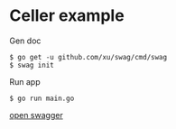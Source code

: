 # Celler example

Gen doc

```console
$ go get -u github.com/xu/swag/cmd/swag
$ swag init
```

Run app

```console
$ go run main.go
```

[open swagger](http://localhost:8080/swagger/index.html)

